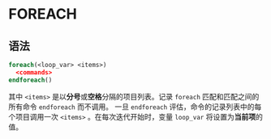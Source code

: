 # FOREACH

## 语法

```cmake
foreach(<loop_var> <items>)
  <commands>
endforeach()
```

其中 `<items>` 是以**分号**或**空格**分隔的项目列表。记录 `foreach` 匹配和匹配之间的所有命令 `endforeach` 而不调用。 一旦 `endforeach` 评估，命令的记录列表中的每个项目调用一次 `<items>` 。在每次迭代开始时，变量 `loop_var` 将设置为**当前项**的值。
